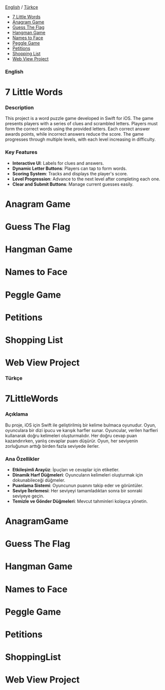 [English](#english) / [Türkçe](#türkçe)

  
- [7 Little Words](#7-little-words)
- [Anagram Game](#anagram-game)
- [Guess The Flag](#guess-the-flag)
- [Hangman Game](#hangman-game)
- [Names to Face](#names-to-face)
- [Peggle Game](#peggle-game)
- [Petitions](#petitions)
- [Shopping List](#shopping-list)
- [Web View Project](#web-view-project)

### English

# 7 Little Words

### Description
This project is a word puzzle game developed in Swift for iOS. The game presents players with a series of clues and scrambled letters. Players must form the correct words using the provided letters. Each correct answer awards points, while incorrect answers reduce the score. The game progresses through multiple levels, with each level increasing in difficulty.

### Key Features
- **Interactive UI**: Labels for clues and answers.
- **Dynamic Letter Buttons**: Players can tap to form words.
- **Scoring System**: Tracks and displays the player's score.
- **Level Progression**: Advance to the next level after completing each one.
- **Clear and Submit Buttons**: Manage current guesses easily.

# Anagram Game

# Guess The Flag

# Hangman Game

# Names to Face

# Peggle Game

# Petitions

# Shopping List

# Web View Project




### Türkçe

# 7LittleWords

### Açıklama
Bu proje, iOS için Swift ile geliştirilmiş bir kelime bulmaca oyunudur. Oyun, oyunculara bir dizi ipucu ve karışık harfler sunar. Oyuncular, verilen harfleri kullanarak doğru kelimeleri oluşturmalıdır. Her doğru cevap puan kazandırırken, yanlış cevaplar puanı düşürür. Oyun, her seviyenin zorluğunun arttığı birden fazla seviyede ilerler.

### Ana Özellikler
- **Etkileşimli Arayüz**: İpuçları ve cevaplar için etiketler.
- **Dinamik Harf Düğmeleri**: Oyuncuların kelimeleri oluşturmak için dokunabileceği düğmeler.
- **Puanlama Sistemi**: Oyuncunun puanını takip eder ve görüntüler.
- **Seviye İlerlemesi**: Her seviyeyi tamamladıktan sonra bir sonraki seviyeye geçin.
- **Temizle ve Gönder Düğmeleri**: Mevcut tahminleri kolayca yönetin.

# AnagramGame

# Guess The Flag

# Hangman Game

# Names to Face

# Peggle Game

# Petitions

# ShoppingList

# Web View Project
